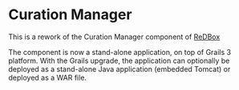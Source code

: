 Curation Manager
================

This is a rework of the Curation Manager component of [ReDBox](http://redboxresearchdata.com.au)

The component is now a stand-alone application, on top of Grails 3 platform. With the Grails upgrade, the application can optionally be deployed as a stand-alone Java application (embedded Tomcat) or deployed as a WAR file.
